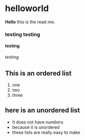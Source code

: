 # helloworld

**Hello** this is the read me. 

### testing testing

#### testing

###### testing

## This is an ordered list
1. one
2. two
3. three

## here is an unordered list
* It does not have numbers
* because it is unordered
* these lists are really easy to make
